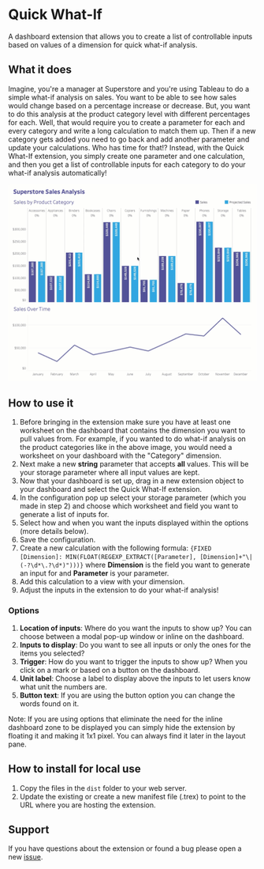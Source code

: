 # Quick What-If

A dashboard extension that allows you to create a list of controllable inputs based on values of a dimension for quick what-if analysis.

## What it does

Imagine, you're a manager at Superstore and you're using Tableau to do a simple what-if analysis on sales. You want to be able to see how sales would change based on a percentage increase or decrease. But, you want to do this analysis at the product category level with different percentages for each. Well, that would require you to create a parameter for each and every category and write a long calculation to match them up. Then if a new category gets added you need to go back and add another parameter and update your calculations. Who has time for that!? Instead, with the Quick What-If extension, you simply create one parameter and one calculation, and then you get a list of controllable inputs for each category to do your what-if analysis automatically!

![](./quick_what-if_sample.gif)

## How to use it

1. Before bringing in the extension make sure you have at least one worksheet on the dashboard that contains the dimension you want to pull values from. For example, if you wanted to do what-if analysis on the product categories like in the above image, you would need a worksheet on your dashboard with the "Category" dimension.
1. Next make a new **string** parameter that accepts **all** values. This will be your storage parameter where all input values are kept.
1. Now that your dashboard is set up, drag in a new extension object to your dashboard and select the Quick What-If extension.
1. In the configuration pop up select your storage parameter (which you made in step 2) and choose which worksheet and field you want to generate a list of inputs for.
1. Select how and when you want the inputs displayed within the options (more details below).
1. Save the configuration.
1. Create a new calculation with the following formula: `{FIXED [Dimension]: MIN(FLOAT(REGEXP_EXTRACT([Parameter], [Dimension]+"\|(-?\d*\.?\d*)")))}`
   where **Dimension** is the field you want to generate an input for and **Parameter** is your parameter.
1. Add this calculation to a view with your dimension.
1. Adjust the inputs in the extension to do your what-if analysis!

### Options

1. **Location of inputs**: Where do you want the inputs to show up? You can choose between a modal pop-up window or inline on the dashboard.
1. **Inputs to display**: Do you want to see all inputs or only the ones for the items you selected?
1. **Trigger**: How do you want to trigger the inputs to show up? When you click on a mark or based on a button on the dashboard.
1. **Unit label**: Choose a label to display above the inputs to let users know what unit the numbers are.
1. **Button text**: If you are using the button option you can change the words found on it.

Note: If you are using options that eliminate the need for the inline dashboard zone to be displayed you can simply hide the extension by floating it and making it 1x1 pixel. You can always find it later in the layout pane.

## How to install for local use

1. Copy the files in the `dist` folder to your web server.
1. Update the existing or create a new manifest file (.trex) to point to the URL where you are hosting the extension.

## Support

If you have questions about the extension or found a bug please open a new [issue](https://github.com/tableau/extension-quick-what-if/issues).
